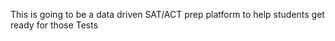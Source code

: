 This is going to be a data driven SAT/ACT prep platform to help students get ready for those Tests 
